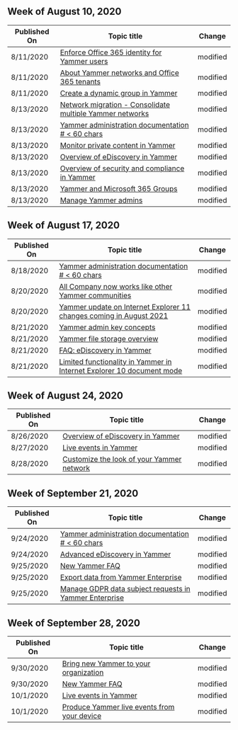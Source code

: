 <!-- This file is generated automatically each week. Changes made to this file will be overwritten.-->



## Week of August 10, 2020


| Published On |Topic title | Change |
|------|------------|--------|
| 8/11/2020 | [Enforce Office 365 identity for Yammer users](/Yammer/configure-your-yammer-network/enforce-office-365-identity) | modified |
| 8/11/2020 | [About Yammer networks and Office 365 tenants](/Yammer/configure-your-yammer-network/yammer-and-office-365) | modified |
| 8/11/2020 | [Create a dynamic group in Yammer](/Yammer/manage-yammer-groups/create-a-dynamic-group) | modified |
| 8/13/2020 | [Network migration - Consolidate multiple Yammer networks](/Yammer/configure-your-yammer-network/consolidate-multiple-yammer-networks) | modified |
| 8/13/2020 | [Yammer administration documentation # < 60 chars](/Yammer/index) | modified |
| 8/13/2020 | [Monitor private content in Yammer](/Yammer/manage-security-and-compliance/monitor-private-content) | modified |
| 8/13/2020 | [Overview of eDiscovery in Yammer](/Yammer/manage-security-and-compliance/overview-of-ediscovery) | modified |
| 8/13/2020 | [Overview of security and compliance in Yammer](/Yammer/manage-security-and-compliance/security-and-compliance) | modified |
| 8/13/2020 | [Yammer and Microsoft 365 Groups](/Yammer/manage-yammer-groups/yammer-and-office-365-groups) | modified |
| 8/13/2020 | [Manage Yammer admins](/Yammer/manage-yammer-users/manage-yammer-admins) | modified |


## Week of August 17, 2020


| Published On |Topic title | Change |
|------|------------|--------|
| 8/18/2020 | [Yammer administration documentation # < 60 chars](/Yammer/index) | modified |
| 8/20/2020 | [All Company now works like other Yammer communities](/Yammer/manage-yammer-groups/yammer-all-company-yammer-community) | modified |
| 8/20/2020 | [Yammer update on Internet Explorer 11 changes coming in August 2021](/Yammer/manage-yammer-users/internet-explorer-11-retirement) | modified |
| 8/21/2020 | [Yammer admin key concepts](/Yammer/get-started-with-yammer/admin-key-concepts) | modified |
| 8/21/2020 | [Yammer file storage overview](/Yammer/get-started-with-yammer/file-storage) | modified |
| 8/21/2020 | [FAQ: eDiscovery in Yammer](/Yammer/manage-security-and-compliance/faq-ediscovery) | modified |
| 8/21/2020 | [Limited functionality in Yammer in Internet Explorer 10 document mode](/Yammer/troubleshoot-problems/limited-functionality-in-explorer-10-document-mode) | modified |


## Week of August 24, 2020


| Published On |Topic title | Change |
|------|------------|--------|
| 8/26/2020 | [Overview of eDiscovery in Yammer](/Yammer/manage-security-and-compliance/overview-of-ediscovery) | modified |
| 8/27/2020 | [Live events in Yammer](/Yammer/manage-yammer-groups/yammer-live-events) | modified |
| 8/28/2020 | [Customize the look of your Yammer network](/Yammer/configure-your-yammer-network/customize-the-look-of-yammer) | modified |


## Week of September 21, 2020


| Published On |Topic title | Change |
|------|------------|--------|
| 9/24/2020 | [Yammer administration documentation # < 60 chars](/Yammer/index) | modified |
| 9/24/2020 | [Advanced eDiscovery in Yammer](/Yammer/manage-security-and-compliance/advanced-ediscovery) | modified |
| 9/25/2020 | [New Yammer FAQ](/Yammer/get-started-with-yammer/newyammer-faq) | modified |
| 9/25/2020 | [Export data from Yammer Enterprise](/Yammer/manage-security-and-compliance/export-yammer-enterprise-data) | modified |
| 9/25/2020 | [Manage GDPR data subject requests in Yammer Enterprise](/Yammer/manage-security-and-compliance/gdpr-requests-in-yammer-enterprise) | modified |


## Week of September 28, 2020


| Published On |Topic title | Change |
|------|------------|--------|
| 9/30/2020 | [Bring new Yammer to your organization](/Yammer/get-started-with-yammer/administrative-settings-opt-in-newyammer) | modified |
| 9/30/2020 | [New Yammer FAQ](/Yammer/get-started-with-yammer/newyammer-faq) | modified |
| 10/1/2020 | [Live events in Yammer](/Yammer/manage-yammer-groups/yammer-live-events) | modified |
| 10/1/2020 | [Produce Yammer live events from your device](/Yammer/manage-yammer-groups/yammer-produce-live-events-from-your-device-coming-soon) | modified |
